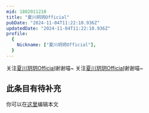 ```yaml
---
mid: 1802011210
title: "夏川玥玥Official"
pubDate: "2024-11-04T11:22:10.936Z"
updatedDate: "2024-11-04T11:22:10.936Z"
profile:
  {
    Nickname: ["夏川玥玥Official"],
  }
---
```


关注[夏川玥玥Official](https://space.bilibili.com/1802011210)谢谢喵~ 关注[夏川玥玥Official](https://space.bilibili.com/1802011210)谢谢喵~

## 此条目有待补充
你可以在[这里](https://github.com/Yuhanawa/VTuber.ICU-Content/edit/master/v/夏川玥玥Official/index.md)编辑本文
